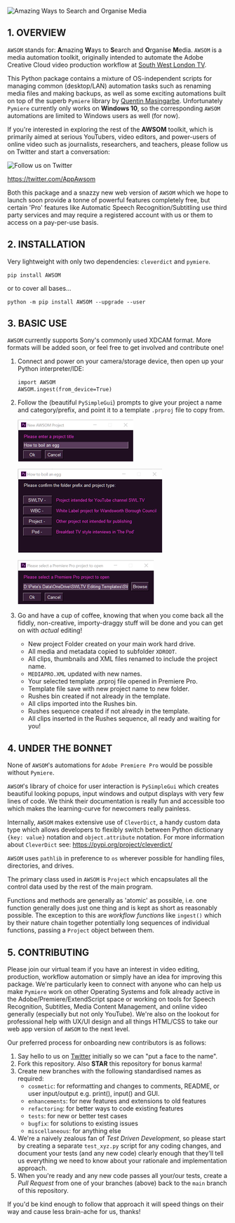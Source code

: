 ![Amazing Ways to Search and Organise Media](https://raw.githubusercontent.com/PFython/AWSOM-PyPi/main/logo.png)

## 1. OVERVIEW

`AWSOM` stands for: **A**mazing **W**ays to **S**earch and **O**rganise
**M**edia.  `AWSOM` is a media automation toolkit, originally intended to
automate the Adobe Creative Cloud video production workflow at
[South West London TV](https://www.southwestlondon.tv).

This Python package contains a mixture of OS-independent scripts for managing
common (desktop/LAN) automation tasks such as renaming media files and making backups, as well
as some exciting automations built on top of the superb `Pymiere` library by
[Quentin Masingarbe](https://github.com/qmasingarbe/pymiere).  Unfortunately
`Pymiere` currently only works on **Windows 10**, so the corresponding `AWSOM`
automations are limited to Windows users as well (for now).

If you're interested in exploring the rest of the **AWSOM** toolkit, which is
primarily aimed at serious YouTubers, video editors, and power-users of online
video such as journalists, researchers, and teachers, please follow us on Twitter
and start a conversation:

![Follow us on Twitter](https://cdn.exclaimer.com/Handbook%20Images/twitter-icon_square_64x64.png?_ga=2.206957524.690480154.1605528377-685225211.1605528377)

https://twitter.com/AppAwsom

Both this package and a snazzy new web version of `AWSOM` which we hope to launch soon provide a
tonne of powerful features completely free, but certain 'Pro' features like
Automatic Speech Recognition/Subtitling use third party services and may require
a registered account with us or them to access on a pay-per-use basis.


## 2. INSTALLATION

Very lightweight with only two dependencies: `cleverdict` and `pymiere`.

    pip install AWSOM

or to cover all bases...

    python -m pip install AWSOM --upgrade --user

## 3. BASIC USE
`AWSOM` currently supports Sony's commonly used XDCAM format.  More formats will be added soon, or feel free to get involved and contribute one!

1. Connect and power on your camera/storage device, then open up your Python interpreter/IDE:

    ```
    import AWSOM
    AWSOM.ingest(from_device=True)
    ```
2. Follow the (beautiful `PySimpleGui`) prompts to give your project a name and category/prefix, and point it to a template `.prproj` file to copy from.

   ![](https://raw.githubusercontent.com/PFython/AWSOM/main/popup1.png)
   
   ![](https://raw.githubusercontent.com/PFython/AWSOM/main/popup2.png)
   
   ![](https://raw.githubusercontent.com/PFython/AWSOM/main/popup3.png)

3. Go and have a cup of coffee, knowing that when you come back all the fiddly, non-creative, importy-draggy stuff will be done and you can get on with *actual* editing!
   * New project Folder created on your main work hard drive.
   * All media and metadata copied to subfolder `XDROOT`.
   * All clips, thumbnails and XML files renamed to include the project name.
   * `MEDIAPRO.XML` updated with new names.
   * Your selected template .prproj file opened in Premiere Pro.
   * Template file save with new project name to new folder.
   * Rushes bin created if not already in the template.
   * All clips imported into the Rushes bin.
   * Rushes sequence created if not already in the template.
   * All clips inserted in the Rushes sequence, all ready and waiting for you!

## 4. UNDER THE BONNET

None of `AWSOM`'s automations for `Adobe Premiere Pro` would be possible without `Pymiere`.

`AWSOM`'s library of choice for user interaction is `PySimpleGui` which creates beautiful looking popups, input windows and output displays with very few lines of code.  We think their documentation is really fun and accessible too which makes the learning-curve for newcomers really painless.


Internally, `AWSOM` makes extensive use of `CleverDict`, a handy custom data type which allows
developers to flexibly switch between Python dictionary `{key: value}` notation
and `object.attribute` notation.  For more information about `CleverDict` see:
https://pypi.org/project/cleverdict/

`AWSOM` uses `pathlib` in preference to `os` wherever possible for handling files, directories, and drives.

The primary class used in `AWSOM` is `Project` which encapsulates all the control data used by the rest of the main program.

Functions and methods are generally as 'atomic' as possible, i.e. one function generally does just one thing and is kept as short as reasonably possible.  The exception to this are *workflow functions* like `ingest()` which by their nature chain together potentially long sequences of individual functions, passing a `Project` object between them.



## 5. CONTRIBUTING

Please join our virtual team if you have an interest in video editing, production, workflow automation or simply have an idea for improving this package.  We're particularly keen to connect with anyone who can help us make `Pymiere` work on other Operating Systems and folk already active in the Adobe/Premiere/ExtendScript space or working on tools for Speech Recognition, Subtitles, Media Content Management, and online video generally (especially but not only YouTube).  We're also on the lookout for professional help with UX/UI design and all things HTML/CSS to take our web app version of `AWSOM` to the next level.

Our preferred process for onboarding new contributors is as follows:

1. Say hello to us on [Twitter](https://twitter.com/AppAwsom) initially so we can "put a face to the name".
2. Fork this repository.  Also **STAR** this repository for bonus karma!
3. Create new branches with the following standardised names as required:
   * `cosmetic`: for reformatting and changes to comments, README, or user input/output e.g. print(), input() and GUI.
   * `enhancements`: for new features and extensions to old features
   * `refactoring`: for better ways to code existing features
   * `tests`: for new or better test cases
   * `bugfix`: for solutions to existing issues
   * `miscellaneous`: for anything else
4. We're a naively zealous fan of *Test Driven Development*, so please start by creating a separate `test_xyz.py` script for any coding changes, and document your tests (and any new code) clearly enough that they'll tell us everything we need to know about your rationale and implementation approach.
5. When you're ready and any new code passes all your/our tests, create a *Pull Request* from one of your branches (above) back to the `main` branch of this repository.

If you'd be kind enough to follow that approach it will speed things on their way and cause less brain-ache for us, thanks!


